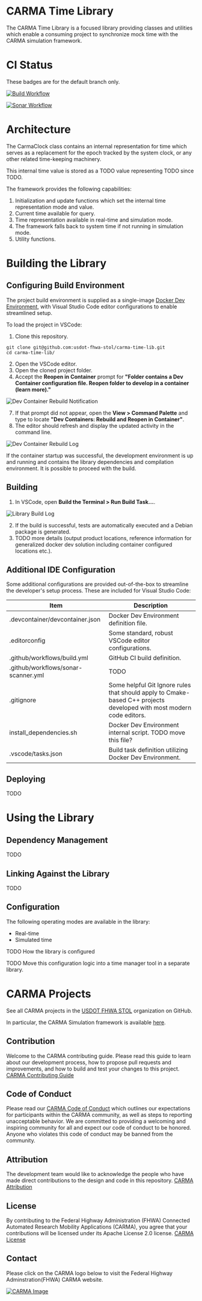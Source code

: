 # CARMA Time Library

The CARMA Time Library is a focused library providing classes and utilities which enable a consuming project to synchronize mock time with the CARMA simulation framework.

# CI Status

These badges are for the default branch only.

[![Build Workflow](https://github.com/usdot-fhwa-stol/carma-time-lib/actions/workflows/build.yml/badge.svg)](https://github.com/usdot-fhwa-stol/carma-time-lib/actions/workflows/build.yml)

[![Sonar Workflow](https://github.com/usdot-fhwa-stol/carma-time-lib/actions/workflows/sonar-scanner.yml/badge.svg)](https://github.com/usdot-fhwa-stol/carma-time-lib/actions/workflows/sonar-scanner.yml)

# Architecture

The CarmaClock class contains an internal representation for time which serves as a replacement for the epoch tracked by the system clock, or any other related time-keeping machinery.

This internal time value is stored as a TODO value representing TODO since TODO.

The framework provides the following capabilities:
1. Initialization and update functions which set the internal time representation mode and value.
2. Current time available for query.
3. Time representation available in real-time and simulation mode.
4. The framework falls back to system time if not running in simulation mode.
5. Utility functions.

# Building the Library
## Configuring Build Environment

The project build environment is supplied as a single-image [Docker Dev Environment](https://docs.docker.com/desktop/dev-environments/), with Visual Studio Code editor configurations to enable streamlined setup.

To load the project in VSCode:

1. Clone this repository.

```
git clone git@github.com:usdot-fhwa-stol/carma-time-lib.git
cd carma-time-lib/
```

2. Open the VSCode editor.
3. Open the cloned project folder.
4. Accept the **Reopen in Container** prompt for **"Folder contains a Dev Container configuration file. Reopen folder to develop in a container (learn more)."**

![Dev Container Rebuild Notification](doc/images/DevContainerRebuildNotification.png)

7. If that prompt did not appear, open the **View > Command Palette** and type to locate **"Dev Containers: Rebuild and Reopen in Container"**.
6. The editor should refresh and display the updated activity in the command line.

![Dev Container Rebuild Log](doc/images/DevContainerRebuildLog.png)

If the container startup was successful, the development environment is up and running and contains the library dependencies and compilation environment. It is possible to proceed with the build.

## Building

1. In VSCode, open **Build the Terminal > Run Build Task...**.

![Library Build Log](doc/images/LibraryBuildLog.png)

2. If the build is successful, tests are automatically executed and a Debian package is generated.
3. TODO more details (output product locations, reference information for generalized docker dev solution including container configured locations etc.).

## Additional IDE Configuration

Some additional configurations are provided out-of-the-box to streamline the developer's setup process. These are included for Visual Studio Code:

| Item                                  | Description                                                                                                          |
|---------------------------------------|----------------------------------------------------------------------------------------------------------------------|
| .devcontainer/devcontainer.json       | Docker Dev Environment definition file.                                                                              |  |  |  |
| .editorconfig                         | Some standard, robust VSCode editor configurations.                                                                  |  |  |  |
| .github/workflows/build.yml           | GitHub CI build definition.                                                                                          |  |  |  |
| .github/workflows/sonar-scanner.yml   | TODO                                                                                                                 |  |  |  |
| .gitignore                            | Some helpful Git Ignore rules that should apply to Cmake-based C++ projects developed with most modern code editors. |  |  |  |
| install_dependencies.sh               | Docker Dev Environment internal script. TODO move this file?                                                         |  |  |  |
| .vscode/tasks.json                    | Build task definition utilizing Docker Dev Environment.                                                              |  |  |  |

## Deploying
TODO
# Using the Library
## Dependency Management
TODO
## Linking Against the Library
TODO
## Configuration

The following operating modes are available in the library:
* Real-time
* Simulated time

TODO How the library is configured

TODO Move this configuration logic into a time manager tool in a separate library.

# CARMA Projects

See all CARMA projects in the [USDOT FHWA STOL](https://github.com/usdot-fhwa-stol) organization on GitHub.

In particular, the CARMA Simulation framework is available [here](https://github.com/usdot-fhwa-stol/carma-simulation).

## Contribution

Welcome to the CARMA contributing guide. Please read this guide to learn about our development process, how to propose pull requests and improvements, and how to build and test your changes to this project. [CARMA Contributing Guide](https://github.com/usdot-fhwa-stol/carma-platform/blob/develop/Contributing.md)

## Code of Conduct

Please read our [CARMA Code of Conduct](https://github.com/usdot-fhwa-stol/carma-platform/blob/develop/Code_of_Conduct.md) which outlines our expectations for participants within the CARMA community, as well as steps to reporting unacceptable behavior. We are committed to providing a welcoming and inspiring community for all and expect our code of conduct to be honored. Anyone who violates this code of conduct may be banned from the community.

## Attribution

The development team would like to acknowledge the people who have made direct contributions to the design and code in this repository. [CARMA Attribution](https://github.com/usdot-fhwa-stol/carma-platform/blob/develop/ATTRIBUTION.md)

## License

By contributing to the Federal Highway Administration (FHWA) Connected Automated Research Mobility Applications (CARMA), you agree that your contributions will be licensed under its Apache License 2.0 license. [CARMA License](https://github.com/usdot-fhwa-stol/carma-platform/blob/develop/docs/License.md)

## Contact

Please click on the CARMA logo below to visit the Federal Highway Adminstration(FHWA) CARMA website.

[![CARMA Image](https://raw.githubusercontent.com/usdot-fhwa-stol/CARMAPlatform/develop/docs/image/CARMA_icon.png)](https://highways.dot.gov/research/research-programs/operations/CARMA)
